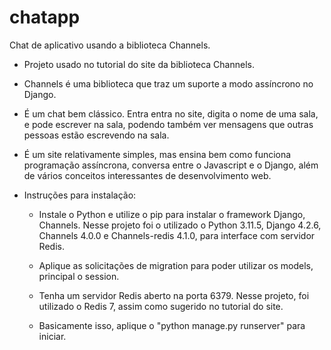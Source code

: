 # chatapp
 Chat de aplicativo usando a biblioteca Channels.

* Projeto usado no tutorial do site da biblioteca Channels.

* Channels é uma biblioteca que traz um suporte a modo assíncrono no Django.

* É um chat bem clássico. Entra entra no site, digita o nome de uma sala, e pode escrever na sala, podendo também ver mensagens que outras pessoas estão escrevendo na sala.

* É um site relativamente simples, mas ensina bem como funciona programação assíncrona, conversa entre o Javascript e o Django, além de vários conceitos interessantes de desenvolvimento web.

* Instruções para instalação:
    - Instale o Python e utilize o pip para instalar o framework Django, Channels. Nesse projeto foi o utilizado o Python 3.11.5, Django 4.2.6, Channels 4.0.0 e Channels-redis 4.1.0, para interface com servidor Redis.

    - Aplique as solicitações de migration para poder utilizar os models, principal o session.

    - Tenha um servidor Redis aberto na porta 6379. Nesse projeto, foi utilizado o Redis 7, assim como sugerido no tutorial do site.

    - Basicamente isso, aplique o "python manage.py runserver" para iniciar.